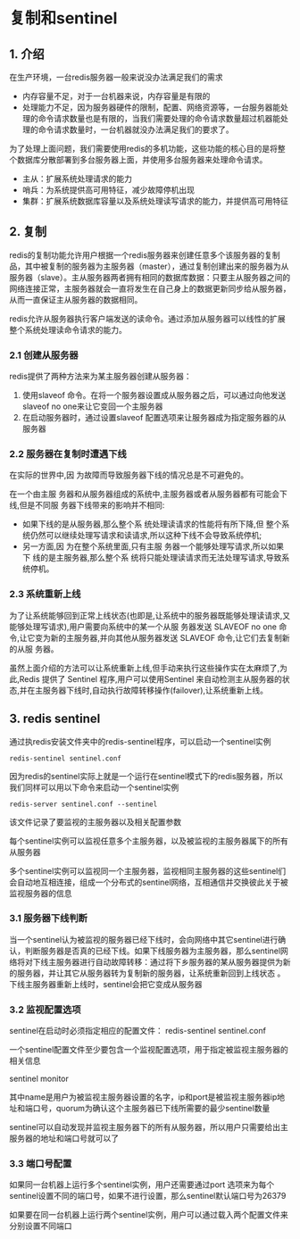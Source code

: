 # 复制和sentinel

## 1. 介绍

在生产环境，一台redis服务器一般来说没办法满足我们的需求

- 内存容量不足，对于一台机器来说，内存容量是有限的
- 处理能力不足，因为服务器硬件的限制，配置、网络资源等，一台服务器能处理的命令请求数量也是有限的，当我们需要处理的命令请求数量超过机器能处理的命令请求数量时，一台机器就没办法满足我们的要求了。

为了处理上面问题，我们需要使用redis的多机功能，这些功能的核心目的是将整个数据库分散部署到多台服务器上面，并使用多台服务器来处理命令请求。

- 主从：扩展系统处理请求的能力
- 哨兵：为系统提供高可用特征，减少故障停机出现
- 集群：扩展系统数据库容量以及系统处理读写请求的能力，并提供高可用特征

## 2. 复制

redis的复制功能允许用户根据一个redis服务器来创建任意多个该服务器的复制品，其中被复制的服务器为主服务器（master），通过复制创建出来的服务器为从服务器（slave）。主从服务器两者拥有相同的数据库数据：只要主从服务器之间的网络连接正常，主服务器就会一直将发生在自己身上的数据更新同步给从服务器，从而一直保证主从服务器的数据相同。

redis允许从服务器执行客户端发送的读命令。通过添加从服务器可以线性的扩展整个系统处理读命令请求的能力。

### 2.1 创建从服务器

redis提供了两种方法来为某主服务器创建从服务器：

1. 使用slaveof <master-ip> <master-port>命令。在将一个服务器设置成从服务器之后，可以通过向他发送slaveof no one来让它变回一个主服务器
2. 在启动服务器时，通过设置slaveof <master-ip> <master-port>配置选项来让服务器成为指定服务器的从服务器

### 2.2 服务器在复制时遭遇下线

在实际的世界中,因 为故障而导致服务器下线的情况总是不可避免的。

在一个由主服 务器和从服务器组成的系统中,主服务器或者从服务器都有可能会下 线,但是不同服 务器下线带来的影响并不相同:

- 如果下线的是从服务器,那么整个系 统处理读请求的性能将有所下降,但 整个系统仍然可以继续处理写请求和读请求,所以这种下线不会导致系统停机;
- 另一方面,因 为在整个系统里面,只有主服 务器一个能够处理写请求,所以如果下 线的是主服务器,那么整个系 统将只能处理读请求而无法处理写请求,导致系统停机。

### 2.3 系统重新上线

为了让系统能够回到正常上线状态(也即是,让系统中的服务器既能够处理读请求,又能够处理写请求),用户需要向系统中的某一个从服 务器发送 SLAVEOF no one 命令,让它变为新的主服务器,并向其他从服务器发送 SLAVEOF 命令,让它们去复制新的从服 务器。

虽然上面介绍的方法可以让系统重新上线,但手动来执行这些操作实在太麻烦了,为此,Redis 提供了 Sentinel 程序,用户可以使用Sentinel 来自动检测主从服务器的状态,并在主服务器下线时,自动执行故障转移操作(failover),让系统重新上线。

## 3. redis sentinel

通过执redis安装文件夹中的redis-sentinel程序，可以启动一个sentinel实例

`redis-sentinel sentinel.conf`

因为redis的sentinel实际上就是一个运行在sentinel模式下的redis服务器，所以我们同样可以用以下命令来启动一个sentinel实例

`redis-server sentinel.conf --sentinel`

该文件记录了要监视的主服务器以及相关配置参数

每个sentinel实例可以监视任意多个主服务器，以及被监视的主服务器属下的所有从服务器

多个sentinel实例可以监视同一个主服务器，监视相同主服务器的这些sentinel们会自动地互相连接，组成一个分布式的sentinel网络，互相通信并交换彼此关于被监视服务器的信息

### 3.1 服务器下线判断

当一个sentinel认为被监视的服务器已经下线时，会向网络中其它sentinel进行确认，判断服务器是否真的已经下线。如果下线服务器为主服务器，那么sentinel网络将对下线主服务器进行自动故障转移：通过将下乡服务器的某从服务器提供为新的服务器，并让其它从服务器转为复制新的服务器，让系统重新回到上线状态 。下线主服务器重新上线时，sentinel会把它变成从服务器

### 3.2 监视配置选项

sentinel在启动时必须指定相应的配置文件： redis-sentinel sentinel.conf

一个sentinel配置文件至少要包含一个监视配置选项，用于指定被监视主服务器的相关信息

sentinel monitor <name> <ip> <port> <quorum>

其中name是用户为被监视主服务器设置的名字，ip和port是被监视主服务器ip地址和端口号，quorum为确认这个主服务器已下线所需要的最少sentinel数量

sentinel可以自动发现并监视主服务器下的所有从服务器，所以用户只需要给出主服务器的地址和端口号就可以了

### 3.3 端口号配置

如果同一台机器上运行多个sentinel实例，用户还需要通过port <number>选项来为每个sentinel设置不同的端口号，如果不进行设置，那么sentinel默认端口号为26379

如果要在同一台机器上运行两个sentinel实例，用户可以通过载入两个配置文件来分别设置不同端口